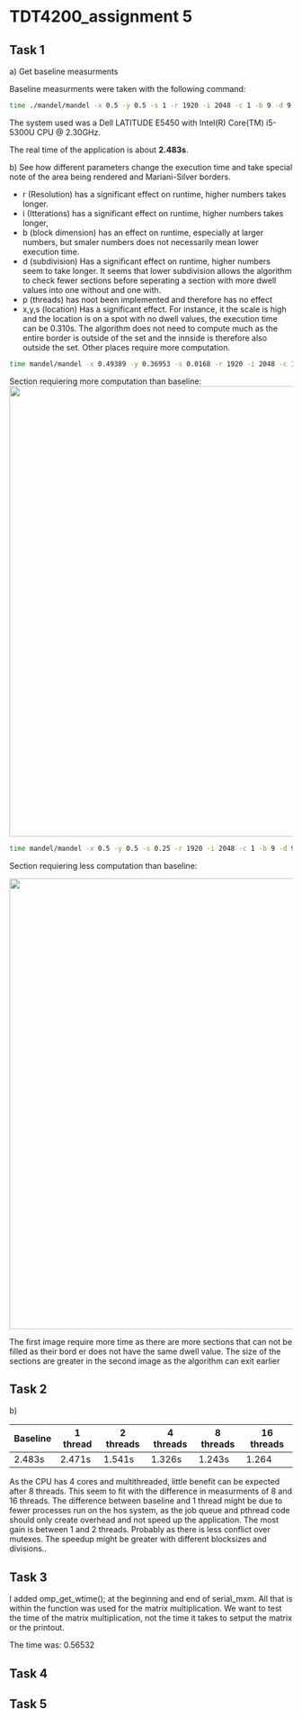 # TDT4200_assignment 5

## Task 1

a) Get baseline measurments

Baseline measurments were taken with the following command:
```Bash
time ./mandel/mandel -x 0.5 -y 0.5 -s 1 -r 1920 -i 2048 -c 1 -b 9 -d 9 -p 9 -m -o ./output/mandel.bmp
```

The system used was a Dell LATITUDE E5450 with Intel(R) Core(TM) i5-5300U CPU @ 2.30GHz.

The real time of the application is about **2.483s**.

b) See how different parameters change the execution time and take special note of the area being rendered and Mariani-Silver borders.

- r (Resolution) has a significant effect on runtime, higher numbers takes longer.
- i (Itterations) has a significant effect on runtime, higher numbers takes longer,
- b (block dimension) has an effect on runtime, especially at larger numbers, but smaler numbers does not necessarily mean lower execution time.
- d (subdivision) Has a significant effect on runtime, higher numbers seem to take longer. It seems that lower subdivision allows the algorithm to check fewer sections before seperating a section with more dwell values into one without and one with.
- p (threads) has noot been implemented and therefore has no effect
- x,y,s (location) Has a significant effect. For instance, it the scale is high and the location is on a spot with no dwell values, the execution time can be 0.310s. The algorithm does not need to compute much as the entire border is outside of the set and the innside is therefore also outside the set. Other places require more computation.

```Bash
time mandel/mandel -x 0.49389 -y 0.36953 -s 0.0168 -r 1920 -i 2048 -c 1 -b 9 -d 9 -p 9 -m -o output/mandel.bmp
```
Section requiering more computation than baseline:
<img width="800" height="800" src="pthread/doc/img/highComputeMandel.bmp">
```Bash
time mandel/mandel -x 0.5 -y 0.5 -s 0.25 -r 1920 -i 2048 -c 1 -b 9 -d 9 -p 9 -m -o output/mandel.bmp
```
Section requiering less computation than baseline:

<img width="800" height="800" src="pthread/doc/img/lowComputeMandel.bmp" />

The first image require more time as there are more sections that can not be filled as their bord
er does not have the same dwell value. The size of the sections are greater in the second image as the algorithm can exit earlier

## Task 2

b)

|Baseline| 1 thread | 2 threads | 4 threads | 8 threads | 16 threads |
|--------|----------|-----------|-----------|-----------|------------|
| 2.483s | 	2.471s	|	1.541s	|	1.326s	|	1.243s	|	1.264	 |

As the CPU has 4 cores and multithreaded, little benefit can be expected after 8 threads. This seem to fit with the difference in measurments of 8 and 16 threads. The difference between baseline and 1 thread might be due to fewer processes run on the hos system, as the job queue and pthread code should only create overhead and not speed up the application. The most gain is between 1 and 2 threads. Probably as there is less conflict over mutexes. The speedup might be greater with different blocksizes and divisions..

## Task 3
I added omp_get_wtime(); at the beginning and end of serial_mxm. All that is within the function was used for the matrix multiplication. We want to test the time of the matrix multiplication, not the time it takes to setput the matrix or the printout.

The time was: 0.56532
## Task 4

## Task 5
